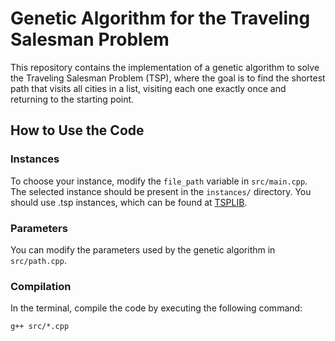 # Genetic Algorithm for the Traveling Salesman Problem

This repository contains the implementation of a genetic algorithm to solve the Traveling Salesman Problem (TSP), where the goal is to find the shortest path that visits all cities in a list, visiting each one exactly once and returning to the starting point.

## How to Use the Code

### Instances
To choose your instance, modify the `file_path` variable in `src/main.cpp`. The selected instance should be present in the `instances/` directory. You should use .tsp instances, which can be found at [TSPLIB](http://comopt.ifi.uni-heidelberg.de/software/TSPLIB95/).

### Parameters
You can modify the parameters used by the genetic algorithm in `src/path.cpp`.

### Compilation
In the terminal, compile the code by executing the following command:

```
g++ src/*.cpp
```
